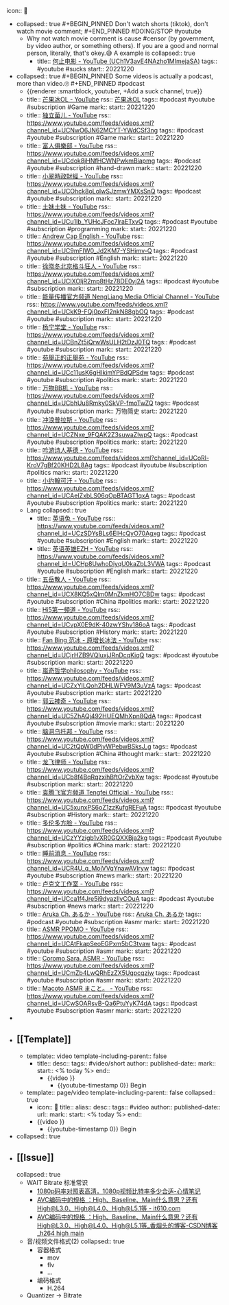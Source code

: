 icon:: 🎥

- collapsed:: true
  #+BEGIN_PINNED
  Don't watch shorts (tiktok), don't watch movie comment;
  #+END_PINNED
  #DOING/STOP #youtube
  - Why not watch movie comment is cause #censor (by government, by video author, or something others). If you are a good and normal person, literally, that's okey.😅 A example is
    collapsed:: true
    - title:: [何止电影 - YouTube (UCh1V3avE4NAzho1MImejaSA)](https://www.youtube.com/@HEZHI_FILM) 
      tags:: #youtube #sucks 
      start:: 20221220
- collapsed:: true
  #+BEGIN_PINNED
  Some videos is actually a podcast, more than video.🙄
  #+END_PINNED
  #podcast
  - {{renderer :smartblock, youtuber, +Add a suck channel, true}}
  - title:: [芒果冰OL - YouTube](https://www.youtube.com/channel/UCIUYqpXe7yok4x3VkK67B3Q)
    rss:: [芒果冰OL](https://www.youtube.com/feeds/videos.xml?channel_id=UCIUYqpXe7yok4x3VkK67B3Q)
    tags:: #podcast #youtube #subscription #Game 
    mark:: 
    start:: 20221220
  - title:: [独立菌儿 - YouTube](https://www.youtube.com/channel/UCNwO6JN62MCYT-YWdCSf3ng)
    rss:: https://www.youtube.com/feeds/videos.xml?channel_id=UCNwO6JN62MCYT-YWdCSf3ng
    tags:: #podcast #youtube #subscription #Game
    mark:: 
    start:: 20221220
  - title:: [富人俱樂部 - YouTube](https://www.youtube.com/channel/UCdok8jHNfHCWNPwkmBiapmg)
    rss:: https://www.youtube.com/feeds/videos.xml?channel_id=UCdok8jHNfHCWNPwkmBiapmg
    tags:: #podcast #youtube #subscription #hand-drawn 
    mark:: 
    start:: 20221220
  - title:: [小翠時政財經 - YouTube](https://www.youtube.com/channel/UCOhck8oLoIwSJzmwYMXsSnQ)
    rss:: https://www.youtube.com/feeds/videos.xml?channel_id=UCOhck8oLoIwSJzmwYMXsSnQ
    tags:: #podcast #youtube #subscription 
    mark:: 
    start:: 20221220
  - title:: [土妹土妹 - YouTube](https://www.youtube.com/channel/UCu1lb_YUHcJFoc7lraETxvQ)
    rss:: https://www.youtube.com/feeds/videos.xml?channel_id=UCu1lb_YUHcJFoc7lraETxvQ
    tags:: #podcast #youtube #subscription #programming 
    mark:: 
    start:: 20221220
  - title:: [Andrew Cap English - YouTube](https://www.youtube.com/channel/UC9mFIW0_Jd2KM7-YSHimv-Q)
    rss:: https://www.youtube.com/feeds/videos.xml?channel_id=UC9mFIW0_Jd2KM7-YSHimv-Q
    tags:: #podcast #youtube #subscription #English
    mark:: 
    start:: 20221220
  - title:: [徐晓冬北京格斗狂人 - YouTube](https://www.youtube.com/channel/UCIXOIjR2mp8tHz78DE0vj2A)
    rss:: https://www.youtube.com/feeds/videos.xml?channel_id=UCIXOIjR2mp8tHz78DE0vj2A
    tags:: #podcast #youtube #subscription 
    mark:: 
    start:: 20221220
  - title:: [能量传播官方频道 NengLiang Media Official Channel - YouTube](https://www.youtube.com/channel/UCkK9-FQj0pxFI2nkN88gbOQ)
    rss:: https://www.youtube.com/feeds/videos.xml?channel_id=UCkK9-FQj0pxFI2nkN88gbOQ
    tags:: #podcast #youtube #subscription 
    mark:: 
    start:: 20221220
  - title:: [杨宁学堂 - YouTube](https://www.youtube.com/channel/UCBnZt5iQrwWsULH2tDzJ0TQ)
    rss:: https://www.youtube.com/feeds/videos.xml?channel_id=UCBnZt5iQrwWsULH2tDzJ0TQ
    tags:: #podcast #youtube #subscription 
    mark:: 
    start:: 20221220
  - title:: [苑舉正的正舉苑 - YouTube](https://www.youtube.com/channel/UCc11usK6gHIkimYPBdQPSdw)
    rss:: https://www.youtube.com/feeds/videos.xml?channel_id=UCc11usK6gHIkimYPBdQPSdw
    tags:: #podcast #youtube #subscription #politics 
    mark:: 
    start:: 20221220
  - title:: [万物BB机 - YouTube](https://www.youtube.com/channel/UCbhUu8Rmky0SkVP-fmoTwZQ)
    rss:: https://www.youtube.com/feeds/videos.xml?channel_id=UCbhUu8Rmky0SkVP-fmoTwZQ
    tags:: #podcast #youtube #subscription 
    mark:: 万物简史
    start:: 20221220
  - title:: [冲浪普拉斯 - YouTube](https://www.youtube.com/channel/UCZNxe_9FQAK2Z3suwaZlwpQ)
    rss:: https://www.youtube.com/feeds/videos.xml?channel_id=UCZNxe_9FQAK2Z3suwaZlwpQ
    tags:: #podcast #youtube #subscription #politics 
    mark:: 
    start:: 20221220
  - title:: [吟游诗人基德 - YouTube](https://www.youtube.com/channel/UCoRl-KroV7gBf20KHD2L8Ag)
    rss:: https://www.youtube.com/feeds/videos.xml?channel_id=UCoRl-KroV7gBf20KHD2L8Ag
    tags:: #podcast #youtube #subscription #politics 
    mark:: 
    start:: 20221220
  - title:: [小约翰可汗 - YouTube](https://www.youtube.com/channel/UCAeIZxbLS06qOpBTAGT1qxA)
    rss:: https://www.youtube.com/feeds/videos.xml?channel_id=UCAeIZxbLS06qOpBTAGT1qxA
    tags:: #podcast #youtube #subscription #politics 
    mark:: 
    start:: 20221220
  - Lang
    collapsed:: true
    - title:: [英语兔 - YouTube](https://www.youtube.com/channel/UCzSDYsBLs6EIHcQyO70Agxg)
      rss:: https://www.youtube.com/feeds/videos.xml?channel_id=UCzSDYsBLs6EIHcQyO70Agxg
      tags:: #podcast #youtube #subscription #English 
      mark:: 
      start:: 20221220
    - title:: [英语英雄EZH - YouTube](https://www.youtube.com/channel/UCHp8UwhoDiyqU0kaZbL3VWA)
      rss:: https://www.youtube.com/feeds/videos.xml?channel_id=UCHp8UwhoDiyqU0kaZbL3VWA
      tags:: #podcast #youtube #subscription #English 
      mark:: 
      start:: 20221220
  - title:: [五岳散人 - YouTube](https://www.youtube.com/channel/UCX8KQ5xQlm0MnZkmHO7CBDw)
    rss:: https://www.youtube.com/feeds/videos.xml?channel_id=UCX8KQ5xQlm0MnZkmHO7CBDw
    tags:: #podcast #youtube #subscription #China #politics 
    mark:: 
    start:: 20221220
  - title:: [Hi5第一頻道 - YouTube](https://www.youtube.com/channel/UCvpX0E9dK-40zwYShv186oA)
    rss:: https://www.youtube.com/feeds/videos.xml?channel_id=UCvpX0E9dK-40zwYShv186oA
    tags:: #podcast #youtube #subscription #History 
    mark:: 
    start:: 20221220
  - title:: [Fan Bing 范冰 - 原增长冰法 - YouTube](https://www.youtube.com/channel/UCjrHZB9VQluxjJRnDcqKiqQ)
    rss:: https://www.youtube.com/feeds/videos.xml?channel_id=UCjrHZB9VQluxjJRnDcqKiqQ
    tags:: #podcast #youtube #subscription 
    mark:: 
    start:: 20221220
  - title:: [嵐奇哲学philosophy - YouTube](https://www.youtube.com/channel/UCZxYILQoh2DHLWFV9M3uVzA)
    rss:: https://www.youtube.com/feeds/videos.xml?channel_id=UCZxYILQoh2DHLWFV9M3uVzA
    tags:: #podcast #youtube #subscription 
    mark:: 
    start:: 20221220
  - title:: [郭云神奇 - YouTube](https://www.youtube.com/channel/UC5ZhAQj492HUEQMhXpn8QdA)
    rss:: https://www.youtube.com/feeds/videos.xml?channel_id=UC5ZhAQj492HUEQMhXpn8QdA
    tags:: #podcast #youtube #subscription #movie 
    mark:: 
    start:: 20221220
  - title:: [脑洞乌托邦 - YouTube](https://www.youtube.com/channel/UC2tQpW0dPiyWPebwBSksJ_g)
    rss:: https://www.youtube.com/feeds/videos.xml?channel_id=UC2tQpW0dPiyWPebwBSksJ_g
    tags:: #podcast #youtube #subscription #China #thought 
    mark:: 
    start:: 20221220
  - title:: [龙飞律师 - YouTube](https://www.youtube.com/channel/UCb8f4BqRqzxihBftOrZvbXw)
    rss:: https://www.youtube.com/feeds/videos.xml?channel_id=UCb8f4BqRqzxihBftOrZvbXw
    tags:: #podcast #youtube #subscription 
    mark:: 
    start:: 20221220
  - title:: [袁腾飞官方频道 Tengfei Official - YouTube](https://www.youtube.com/channel/UC5xunxPS6oZ1zzKufgREFuA)
    rss:: https://www.youtube.com/feeds/videos.xml?channel_id=UC5xunxPS6oZ1zzKufgREFuA
    tags:: #podcast #youtube #subscription #History 
    mark:: 
    start:: 20221220
  - title:: [多伦多方脸 - YouTube](https://www.youtube.com/channel/UCzYYzigb1vXR0GQXXBja2kg)
    rss:: https://www.youtube.com/feeds/videos.xml?channel_id=UCzYYzigb1vXR0GQXXBja2kg
    tags:: #podcast #youtube #subscription #politics #China 
    mark:: 
    start:: 20221220
  - title:: [睡前消息 - YouTube](https://www.youtube.com/channel/UCR4U_q_MojVVqYnawAVlryw)
    rss:: https://www.youtube.com/feeds/videos.xml?channel_id=UCR4U_q_MojVVqYnawAVlryw
    tags:: #podcast #youtube #subscription #news 
    mark:: 
    start:: 20221220
  - title:: [卢克文工作室 - YouTube](https://www.youtube.com/channel/UCca1f4Jre5i9dyazIlyCOuA)
    rss:: https://www.youtube.com/feeds/videos.xml?channel_id=UCca1f4Jre5i9dyazIlyCOuA
    tags:: #podcast #youtube #subscription #news
    mark:: 
    start:: 20221220
  - title:: [Aruka Ch. あるか - YouTube](https://www.youtube.com/channel/UCTUYzaLYcTnKCsw1lHX2YzQ)
    rss:: [Aruka Ch. あるか](https://www.youtube.com/feeds/videos.xml?channel_id=UCTUYzaLYcTnKCsw1lHX2YzQ)
    tags:: #podcast #youtube #subscription #asmr 
    mark:: 
    start:: 20221220
  - title:: [ASMR PPOMO - YouTube](https://www.youtube.com/channel/UCAtFkapSeoEGPxm5bC3tvaw)
    rss:: https://www.youtube.com/feeds/videos.xml?channel_id=UCAtFkapSeoEGPxm5bC3tvaw
    tags:: #podcast #youtube #subscription #asmr
    mark:: 
    start:: 20221220
  - title:: [Coromo Sara. ASMR - YouTube](https://www.youtube.com/channel/UCmZb4LwQRhEzZX5Uqpcqziw)
    rss:: https://www.youtube.com/feeds/videos.xml?channel_id=UCmZb4LwQRhEzZX5Uqpcqziw
    tags:: #podcast #youtube #subscription #asmr 
    mark:: 
    start:: 20221220
  - title:: [Macoto ASMR まこと。 - YouTube](https://www.youtube.com/channel/UCwSOARsvB-Qa6PtuYyK74dA)
    rss:: https://www.youtube.com/feeds/videos.xml?channel_id=UCwSOARsvB-Qa6PtuYyK74dA
    tags:: #podcast #youtube #subscription #asmr 
    mark:: 
    start:: 20221220
-
- ## [[Template]]
  - template:: video
    template-including-parent:: false
    - title:: 
      desc:: 
      tags:: #video/short
      author:: 
      published-date:: 
      mark:: 
      start:: <% today %>
      end::
      - {{video }}
        - {{youtube-timestamp 0}} Begin
  - template:: page/video
    template-including-parent:: false
    collapsed:: true
    - icon:: 🎥
      title:: 
      alias:: 
      desc:: 
      tags:: #video
      author:: 
      published-date:: 
      url:: 
      mark:: 
      start:: <% today %>
      end::
    - {{video }}
      - {{youtube-timestamp 0}} Begin
- collapsed:: true
- ## [[Issue]]
  collapsed:: true
  - WAIT Bitrate 标准常识
    - [1080p码率对照表高清，1080p视频比特率多少合适-心情笔记](https://www.ukanhao.com/article/18295.html)
    - [AVC编码中的规格 ：High、Baseline、Main什么意思？还有High@L3.0、High@L4.0、High@L5.1等 - it610.com](https://www.it610.com/article/1297564869079408640.htm)
    - [AVC编码中的规格 ：High、Baseline、Main什么意思？还有High@L3.0、High@L4.0、High@L5.1等_香烟头的博客-CSDN博客_h264 high main](https://blog.csdn.net/yunlianglinfeng/article/details/51898522)
  - 音/视频文件格式(2)
    collapsed:: true
    - 容器格式
      - mov
      - flv
      - ...
    - 编码格式
      - H.264
  - Quantizer -> Bitrate